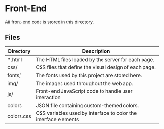 # Front-End
All front-end code is stored in this directory.

## Files
| Directory | Description |
|----------|-------------|
| *.html | The HTML files loaded by the server for each page. |
| css/ | CSS files that define the visual design of each page. |
| fonts/ | The fonts used by this project are stored here. |
| img/ | The images used throughout the web app. |
| js/ | Front-end JavaScript code to handle user interaction. |
| colors | JSON file containing custom-themed colors. |
| colors.css | CSS variables used by interface to color the interface elements |
